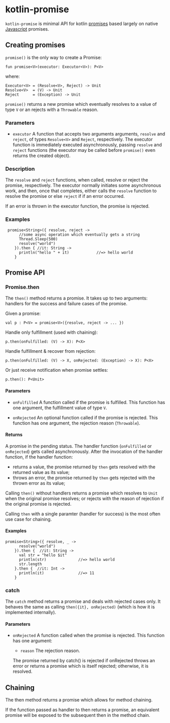 # kotlin-promise

`kotlin-promise` is  minimal API for kotlin [promises](https://en.wikipedia.org/wiki/Futures_and_promises) based largely on native [Javascript](https://developer.mozilla.org/en-US/docs/Web/JavaScript/Guide/Using_promises) promises.

## Creating promises

 `promise()` is the only way to create a Promise:
 ```
fun promise<V>(executor: Executor<V>): P<V>
```

where:
```
Executor<V> = (Resolve<V>, Reject) -> Unit
Resolve<V>  = (V) -> Unit
Reject      = (Exception) -> Unit
```

`promise()` returns a new promise which eventually resolves to a value of type `V` or an rejects with a `Throwable` reason.


### Parameters
* `executor` A function that accepts two arguments arguments,
`resolve` and `reject`, of types `Resolve<V>` and `Reject`, respectively. The executor function is immediately executed asynchronously, passing `resolve` and `reject` functions (the executor may be called before `promise()`  even returns the created object).

### Description
The `resolve` and `reject` functions, when called, resolve or reject the promise, respectively. The executor normally initiates some asynchronous work, and then, once that completes, either calls the `resolve` function to resolve the promise or else `reject` if if an error occurred.

If an error is thrown in the executor function, the promise
is rejected.

### Examples

````
 promise<String>({ resolve, reject ->
      //some async operation which eventually gets a string
      Thread.Sleep(500)
      resolve("world")
    }).then { //it: String ->
      println("hello " + it)			//=> hello world
    }
````

## Promise API
### Promise.then

The `then()` method returns a promise. It takes up to two arguments: handlers for the success and failure cases of the promise.

Given a promise:
````
val p : P<V> = promise<V>({resolve, reject -> ... })
````

Handle only fulfillment (used with chaining):

````
p.then(onFulfilled: (V) -> X): P<X>
````

Handle fulfillment & recover from rejection:
````
p.then(onFulfilled: (V) -> X, onRejected: (Exception) -> X): P<X>
````

Or just receive notification when promise settles:
````
p.then(): P<Unit>
````

#### Parameters
* `onFulfilled` A function called if the promise is fulfilled. This function has one argument, the fulfillment value of type `V`.

* `onRejected` An optional function called if the promise is rejected. This function has one argument, the rejection reason (`Throwable`).

#### Returns
A promise in the pending status. The handler function (`onFulfilled` or `onRejected`) gets called asynchronously. After the invocation of the handler function, if the handler function:

* returns a value, the promise returned by `then` gets resolved with the returned value as its value;
* throws an error, the promise returned by `then` gets rejected with the thrown error as its value;

Calling `then()` without handlers returns a promise which resolves to `Unit` when the original promise resolves; or rejects with the reason of rejection if the original promise is rejected.

Calling `then` with a single paramter (handler for success) is the most often use case for chaining.

#### Examples
````
promise<String>({ resolve, _ ->
      resolve("world")
    }).then {  //it: String ->
      val str = "hello $it"
      println(str)              //=> hello world
      str.length
    }.then {  //it: Int ->
      println(it)               //=> 11
    }
````

### catch

The `catch` method returns a promise and deals with rejected cases only. It behaves the same as calling `then({it}, onRejected)` (which is how it is implemented internally).

#### Parameters
* `onRejected` A function called when the promise is rejected. This function has one argument:

  - `reason` The rejection reason.

  The promise returned by catch() is rejected if onRejected throws an error or returns a promise which is itself rejected; otherwise, it is resolved.


## Chaining
The then method returns a promise which allows for method chaining.

If the function passed as handler to then returns a promise, an equivalent promise will be exposed to the subsequent then in the method chain.
